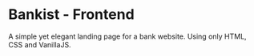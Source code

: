 # Bankist - Frontend

A simple yet elegant landing page for a bank website. Using only HTML, CSS and VanillaJS.
